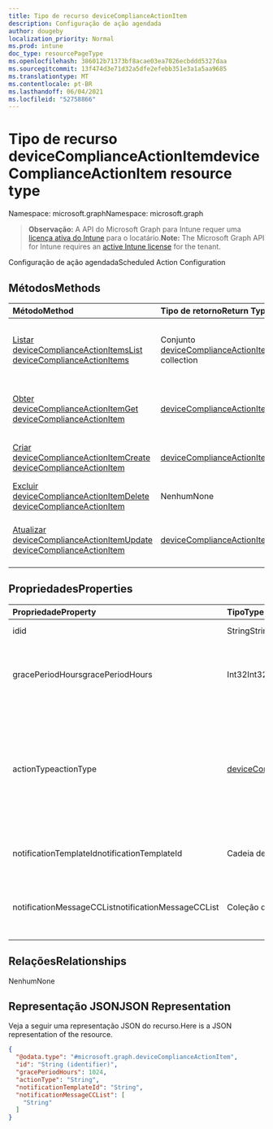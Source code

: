 ```yaml
---
title: Tipo de recurso deviceComplianceActionItem
description: Configuração de ação agendada
author: dougeby
localization_priority: Normal
ms.prod: intune
doc_type: resourcePageType
ms.openlocfilehash: 386012b71373bf8acae03ea7026ecbddd5327daa
ms.sourcegitcommit: 13f474d3e71d32a5dfe2efebb351e3a1a5aa9685
ms.translationtype: MT
ms.contentlocale: pt-BR
ms.lasthandoff: 06/04/2021
ms.locfileid: "52758866"
---
```

# <a name="devicecomplianceactionitem-resource-type"></a><span data-ttu-id="d6d66-103">Tipo de recurso deviceComplianceActionItem</span><span class="sxs-lookup"><span data-stu-id="d6d66-103">deviceComplianceActionItem resource type</span></span>

<span data-ttu-id="d6d66-104">Namespace: microsoft.graph</span><span class="sxs-lookup"><span data-stu-id="d6d66-104">Namespace: microsoft.graph</span></span>

> <span data-ttu-id="d6d66-105">**Observação:** A API do Microsoft Graph para Intune requer uma [licença ativa do Intune](https://go.microsoft.com/fwlink/?linkid=839381) para o locatário.</span><span class="sxs-lookup"><span data-stu-id="d6d66-105">**Note:** The Microsoft Graph API for Intune requires an [active Intune license](https://go.microsoft.com/fwlink/?linkid=839381) for the tenant.</span></span>

<span data-ttu-id="d6d66-106">Configuração de ação agendada</span><span class="sxs-lookup"><span data-stu-id="d6d66-106">Scheduled Action Configuration</span></span>

## <a name="methods"></a><span data-ttu-id="d6d66-107">Métodos</span><span class="sxs-lookup"><span data-stu-id="d6d66-107">Methods</span></span>
|<span data-ttu-id="d6d66-108">Método</span><span class="sxs-lookup"><span data-stu-id="d6d66-108">Method</span></span>|<span data-ttu-id="d6d66-109">Tipo de retorno</span><span class="sxs-lookup"><span data-stu-id="d6d66-109">Return Type</span></span>|<span data-ttu-id="d6d66-110">Descrição</span><span class="sxs-lookup"><span data-stu-id="d6d66-110">Description</span></span>|
|:---|:---|:---|
|[<span data-ttu-id="d6d66-111">Listar deviceComplianceActionItems</span><span class="sxs-lookup"><span data-stu-id="d6d66-111">List deviceComplianceActionItems</span></span>](../api/intune-deviceconfig-devicecomplianceactionitem-list.md)|<span data-ttu-id="d6d66-112">Conjunto [deviceComplianceActionItem](../resources/intune-deviceconfig-devicecomplianceactionitem.md)</span><span class="sxs-lookup"><span data-stu-id="d6d66-112">[deviceComplianceActionItem](../resources/intune-deviceconfig-devicecomplianceactionitem.md) collection</span></span>|<span data-ttu-id="d6d66-113">Listar propriedades e relações de objetos de [deviceComplianceActionItem](../resources/intune-deviceconfig-devicecomplianceactionitem.md).</span><span class="sxs-lookup"><span data-stu-id="d6d66-113">List properties and relationships of the [deviceComplianceActionItem](../resources/intune-deviceconfig-devicecomplianceactionitem.md) objects.</span></span>|
|[<span data-ttu-id="d6d66-114">Obter deviceComplianceActionItem</span><span class="sxs-lookup"><span data-stu-id="d6d66-114">Get deviceComplianceActionItem</span></span>](../api/intune-deviceconfig-devicecomplianceactionitem-get.md)|[<span data-ttu-id="d6d66-115">deviceComplianceActionItem</span><span class="sxs-lookup"><span data-stu-id="d6d66-115">deviceComplianceActionItem</span></span>](../resources/intune-deviceconfig-devicecomplianceactionitem.md)|<span data-ttu-id="d6d66-116">Ler propriedades e relações de objetos de [deviceComplianceActionItem](../resources/intune-deviceconfig-devicecomplianceactionitem.md).</span><span class="sxs-lookup"><span data-stu-id="d6d66-116">Read properties and relationships of the [deviceComplianceActionItem](../resources/intune-deviceconfig-devicecomplianceactionitem.md) object.</span></span>|
|[<span data-ttu-id="d6d66-117">Criar deviceComplianceActionItem</span><span class="sxs-lookup"><span data-stu-id="d6d66-117">Create deviceComplianceActionItem</span></span>](../api/intune-deviceconfig-devicecomplianceactionitem-create.md)|[<span data-ttu-id="d6d66-118">deviceComplianceActionItem</span><span class="sxs-lookup"><span data-stu-id="d6d66-118">deviceComplianceActionItem</span></span>](../resources/intune-deviceconfig-devicecomplianceactionitem.md)|<span data-ttu-id="d6d66-119">Criar um novo objeto de [deviceComplianceActionItem](../resources/intune-deviceconfig-devicecomplianceactionitem.md).</span><span class="sxs-lookup"><span data-stu-id="d6d66-119">Create a new [deviceComplianceActionItem](../resources/intune-deviceconfig-devicecomplianceactionitem.md) object.</span></span>|
|[<span data-ttu-id="d6d66-120">Excluir deviceComplianceActionItem</span><span class="sxs-lookup"><span data-stu-id="d6d66-120">Delete deviceComplianceActionItem</span></span>](../api/intune-deviceconfig-devicecomplianceactionitem-delete.md)|<span data-ttu-id="d6d66-121">Nenhum</span><span class="sxs-lookup"><span data-stu-id="d6d66-121">None</span></span>|<span data-ttu-id="d6d66-122">Excluir [deviceComplianceActionItem](../resources/intune-deviceconfig-devicecomplianceactionitem.md).</span><span class="sxs-lookup"><span data-stu-id="d6d66-122">Deletes a [deviceComplianceActionItem](../resources/intune-deviceconfig-devicecomplianceactionitem.md).</span></span>|
|[<span data-ttu-id="d6d66-123">Atualizar deviceComplianceActionItem</span><span class="sxs-lookup"><span data-stu-id="d6d66-123">Update deviceComplianceActionItem</span></span>](../api/intune-deviceconfig-devicecomplianceactionitem-update.md)|[<span data-ttu-id="d6d66-124">deviceComplianceActionItem</span><span class="sxs-lookup"><span data-stu-id="d6d66-124">deviceComplianceActionItem</span></span>](../resources/intune-deviceconfig-devicecomplianceactionitem.md)|<span data-ttu-id="d6d66-125">Atualizar as propriedades de um objeto de [deviceComplianceActionItem](../resources/intune-deviceconfig-devicecomplianceactionitem.md).</span><span class="sxs-lookup"><span data-stu-id="d6d66-125">Update the properties of a [deviceComplianceActionItem](../resources/intune-deviceconfig-devicecomplianceactionitem.md) object.</span></span>|

## <a name="properties"></a><span data-ttu-id="d6d66-126">Propriedades</span><span class="sxs-lookup"><span data-stu-id="d6d66-126">Properties</span></span>
|<span data-ttu-id="d6d66-127">Propriedade</span><span class="sxs-lookup"><span data-stu-id="d6d66-127">Property</span></span>|<span data-ttu-id="d6d66-128">Tipo</span><span class="sxs-lookup"><span data-stu-id="d6d66-128">Type</span></span>|<span data-ttu-id="d6d66-129">Descrição</span><span class="sxs-lookup"><span data-stu-id="d6d66-129">Description</span></span>|
|:---|:---|:---|
|<span data-ttu-id="d6d66-130">id</span><span class="sxs-lookup"><span data-stu-id="d6d66-130">id</span></span>|<span data-ttu-id="d6d66-131">String</span><span class="sxs-lookup"><span data-stu-id="d6d66-131">String</span></span>|<span data-ttu-id="d6d66-132">Chave da entidade.</span><span class="sxs-lookup"><span data-stu-id="d6d66-132">Key of the entity.</span></span>|
|<span data-ttu-id="d6d66-133">gracePeriodHours</span><span class="sxs-lookup"><span data-stu-id="d6d66-133">gracePeriodHours</span></span>|<span data-ttu-id="d6d66-134">Int32</span><span class="sxs-lookup"><span data-stu-id="d6d66-134">Int32</span></span>|<span data-ttu-id="d6d66-135">Número de horas a aguardar até que a ação seja aplicada.</span><span class="sxs-lookup"><span data-stu-id="d6d66-135">Number of hours to wait till the action will be enforced.</span></span> <span data-ttu-id="d6d66-136">Valores válidos de 0 a 8760</span><span class="sxs-lookup"><span data-stu-id="d6d66-136">Valid values 0 to 8760</span></span>|
|<span data-ttu-id="d6d66-137">actionType</span><span class="sxs-lookup"><span data-stu-id="d6d66-137">actionType</span></span>|[<span data-ttu-id="d6d66-138">deviceComplianceActionType</span><span class="sxs-lookup"><span data-stu-id="d6d66-138">deviceComplianceActionType</span></span>](../resources/intune-deviceconfig-devicecomplianceactiontype.md)|<span data-ttu-id="d6d66-139">Que ação deve ser tomada.</span><span class="sxs-lookup"><span data-stu-id="d6d66-139">What action to take.</span></span> <span data-ttu-id="d6d66-140">Os valores possíveis são: `noAction`, `notification`, `block`, `retire`, `wipe`, `removeResourceAccessProfiles`, `pushNotification`.</span><span class="sxs-lookup"><span data-stu-id="d6d66-140">Possible values are: `noAction`, `notification`, `block`, `retire`, `wipe`, `removeResourceAccessProfiles`, `pushNotification`.</span></span>|
|<span data-ttu-id="d6d66-141">notificationTemplateId</span><span class="sxs-lookup"><span data-stu-id="d6d66-141">notificationTemplateId</span></span>|<span data-ttu-id="d6d66-142">Cadeia de caracteres</span><span class="sxs-lookup"><span data-stu-id="d6d66-142">String</span></span>|<span data-ttu-id="d6d66-143">Qual modelo de notificação de mensagem será usado</span><span class="sxs-lookup"><span data-stu-id="d6d66-143">What notification Message template to use</span></span>|
|<span data-ttu-id="d6d66-144">notificationMessageCCList</span><span class="sxs-lookup"><span data-stu-id="d6d66-144">notificationMessageCCList</span></span>|<span data-ttu-id="d6d66-145">Coleção de cadeias de caracteres</span><span class="sxs-lookup"><span data-stu-id="d6d66-145">String collection</span></span>|<span data-ttu-id="d6d66-146">Uma lista de IDs de grupo para especificar quem receberá uma cópia dessa mensagem de notificação.</span><span class="sxs-lookup"><span data-stu-id="d6d66-146">A list of group IDs to speicify who to CC this notification message to.</span></span>|

## <a name="relationships"></a><span data-ttu-id="d6d66-147">Relações</span><span class="sxs-lookup"><span data-stu-id="d6d66-147">Relationships</span></span>
<span data-ttu-id="d6d66-148">Nenhum</span><span class="sxs-lookup"><span data-stu-id="d6d66-148">None</span></span>

## <a name="json-representation"></a><span data-ttu-id="d6d66-149">Representação JSON</span><span class="sxs-lookup"><span data-stu-id="d6d66-149">JSON Representation</span></span>
<span data-ttu-id="d6d66-150">Veja a seguir uma representação JSON do recurso.</span><span class="sxs-lookup"><span data-stu-id="d6d66-150">Here is a JSON representation of the resource.</span></span>
<!-- {
  "blockType": "resource",
  "keyProperty": "id",
  "@odata.type": "microsoft.graph.deviceComplianceActionItem"
}
-->
``` json
{
  "@odata.type": "#microsoft.graph.deviceComplianceActionItem",
  "id": "String (identifier)",
  "gracePeriodHours": 1024,
  "actionType": "String",
  "notificationTemplateId": "String",
  "notificationMessageCCList": [
    "String"
  ]
}
```




